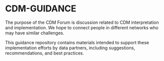 # CDM-GUIDANCE

The purpose of the CDM Forum is discussion related to CDM interpretation and implementation. We hope to connect people in different networks who may have similar challenges.

This guidance repository contains materials intended to support these implementation efforts by data partners, including suggestions, recommendations, and best practices. 
